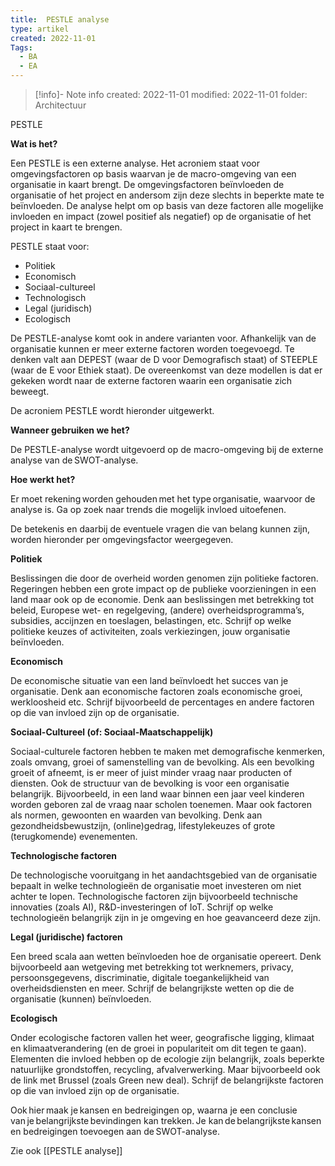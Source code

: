 ```yaml
---
title:  PESTLE analyse
type: artikel
created: 2022-11-01
Tags:
  - BA
  - EA
---
```


>[!info]- Note info
>created: 2022-11-01
>modified: 2022-11-01
>folder: Architectuur

PESTLE 

**Wat is het?**

Een PESTLE is een externe analyse. Het acroniem staat voor omgevingsfactoren op basis waarvan je de macro-omgeving van een organisatie in kaart brengt. De omgevingsfactoren beïnvloeden de organisatie of het project en andersom zijn deze slechts in beperkte mate te beïnvloeden. De analyse helpt om op basis van deze factoren alle mogelijke invloeden en impact (zowel positief als negatief) op de organisatie of het project in kaart te brengen.  

PESTLE staat voor: 

- Politiek  
- Economisch  
- Sociaal-cultureel  
- Technologisch  
- Legal (juridisch)  
- Ecologisch  

De PESTLE-analyse komt ook in andere varianten voor. Afhankelijk van de organisatie kunnen er meer externe factoren worden toegevoegd. Te denken valt aan DEPEST (waar de D voor Demografisch staat) of STEEPLE (waar de E voor Ethiek staat).  De overeenkomst van deze modellen is dat er gekeken wordt naar de externe factoren waarin een organisatie zich beweegt.  

De acroniem PESTLE wordt hieronder uitgewerkt. 

**Wanneer gebruiken we het?**  

De PESTLE-analyse wordt uitgevoerd op de macro-omgeving bij de externe analyse van de SWOT-analyse.  

**Hoe werkt het?**  

Er moet rekening worden gehouden met het type organisatie, waarvoor de analyse is. Ga op zoek naar trends die mogelijk invloed uitoefenen.  

De betekenis en daarbij de eventuele vragen die van belang kunnen zijn, worden hieronder per omgevingsfactor weergegeven.    

**Politiek** 

Beslissingen die door de overheid worden genomen zijn politieke factoren. Regeringen hebben een grote impact op de publieke voorzieningen in een land maar ook op de economie. Denk aan beslissingen met betrekking tot beleid, Europese wet- en regelgeving, (andere) overheidsprogramma’s, subsidies, accijnzen en toeslagen, belastingen, etc. Schrijf op welke politieke keuzes of activiteiten, zoals verkiezingen, jouw organisatie beïnvloeden. 

**Economisch**  

De economische situatie van een land beïnvloedt het succes van je organisatie. Denk aan economische factoren zoals economische groei, werkloosheid etc. Schrijf bijvoorbeeld de percentages en andere factoren op die van invloed zijn op de organisatie. 

**Sociaal-Cultureel (of: Sociaal-Maatschappelijk)**  

Sociaal-culturele factoren hebben te maken met demografische kenmerken, zoals omvang, groei of samenstelling van de bevolking. Als een bevolking groeit of afneemt, is er meer of juist minder vraag naar producten of diensten. Ook de structuur van de bevolking is voor een organisatie belangrijk. Bijvoorbeeld, in een land waar binnen een jaar veel kinderen worden geboren zal de vraag naar scholen toenemen. Maar ook factoren als normen, gewoonten en waarden van bevolking. Denk aan gezondheidsbewustzijn, (online)gedrag, lifestylekeuzes of grote (terugkomende) evenementen. 

**Technologische factoren**  

De technologische vooruitgang in het aandachtsgebied van de organisatie bepaalt in welke technologieën de organisatie moet investeren om niet achter te lopen. Technologische factoren zijn bijvoorbeeld technische innovaties (zoals AI), R&D-investeringen of IoT. Schrijf op welke technologieën belangrijk zijn in je omgeving en hoe geavanceerd deze zijn. 

**Legal (juridische) factoren** 

Een breed scala aan wetten beïnvloeden hoe de organisatie opereert. Denk bijvoorbeeld aan wetgeving met betrekking tot werknemers, privacy, persoonsgegevens, discriminatie, digitale toegankelijkheid van overheidsdiensten en meer. Schrijf de belangrijkste wetten op die de organisatie (kunnen) beïnvloeden. 

**Ecologisch**  

Onder ecologische factoren vallen het weer, geografische ligging, klimaat en klimaatverandering (en de groei in populariteit om dit tegen te gaan). Elementen die invloed hebben op de ecologie zijn belangrijk, zoals beperkte natuurlijke grondstoffen, recycling, afvalverwerking. Maar bijvoorbeeld ook de link met Brussel (zoals Green new deal). Schrijf de belangrijkste factoren op die van invloed zijn op de organisatie. 

Ook hier maak je kansen en bedreigingen op, waarna je een conclusie van je belangrijkste bevindingen kan trekken. Je kan de belangrijkste kansen en bedreigingen toevoegen aan de SWOT-analyse. 

Zie ook [[PESTLE analyse]]